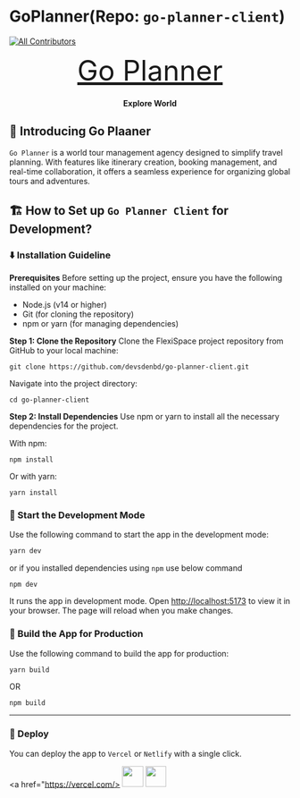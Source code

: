 # GoPlanner(Repo: `go-planner-client`)

<!-- ALL-CONTRIBUTORS-BADGE:START - Do not remove or modify this section -->
[![All Contributors](https://img.shields.io/badge/all_contributors-5-orange.svg?style=flat-square)](#contributors-)
<!-- ALL-CONTRIBUTORS-BADGE:END -->

<p align="center">
  <a href="https://go-planner.netlify.app" target="_blank" style="font-size:50px">Go Planner</a>
</p>

<h4 align="center">Explore World</h4>



## 👋 Introducing Go Plaaner

<!--
<p align="center">
  <img src="src/images/og-image.png" alt="name"/>
</p>
-->

`Go Planner` is a world tour management agency designed to simplify travel planning. With features like itinerary creation, booking management, and real-time collaboration, it offers a seamless experience for organizing global tours and adventures.

## 🏗️ How to Set up `Go Planner Client` for Development?

### ⬇️ Installation Guideline

**Prerequisites**
Before setting up the project, ensure you have the following installed on your machine:

- Node.js (v14 or higher)
- Git (for cloning the repository)
- npm or yarn (for managing dependencies)

**Step 1: Clone the Repository**
Clone the FlexiSpace project repository from GitHub to your local machine:

```base
git clone https://github.com/devsdenbd/go-planner-client.git
```

Navigate into the project directory:

```base
cd go-planner-client
```

**Step 2: Install Dependencies**
Use npm or yarn to install all the necessary dependencies for the project.

With npm:

```base
npm install
```

Or with yarn:

```base
yarn install
```

### 🦄 Start the Development Mode

Use the following command to start the app in the development mode:

```bash
yarn dev
```
or if you installed dependencies using ``npm`` use below command

```
npm dev
```

It runs the app in development mode. Open [http://localhost:5173](http://localhost:5173) to view it in your browser.
The page will reload when you make changes.


### 🧱 Build the App for Production

Use the following command to build the app for production:

```bash
yarn build
```
OR
```
npm build
```
--------------------------------------------------------------


### 🚀 Deploy

You can deploy the app to `Vercel` or `Netlify` with a single click.

<a href="https://vercel.com/>
<img src="https://vercel.com/button" height="37.5px" />
</a>
<a href="https://app.netlify.com/">
<img src="https://www.netlify.com/img/deploy/button.svg" height="37.5px" />
</a>

<!-- ALL-CONTRIBUTORS-LIST:START - Do not remove or modify this section -->
<!-- prettier-ignore-start -->
<!-- markdownlint-disable -->

<!--
<table>
  <tbody>
    <tr>
      <td align="center" valign="top" width="14.28%"><a href="https://tapasadhikary.com"><img src="https://avatars.githubusercontent.com/u/3633137?v=4?s=100" width="100px;" alt="Tapas Adhikary"/><br /><sub><b>Tapas Adhikary</b></sub></a><br /><a href="https://github.com/reactplay/react-play/commits?author=atapas" title="Code">💻</a></td>
      <td align="center" valign="top" width="14.28%"><a href="https://github.com/nirmalkc"><img src="https://avatars.githubusercontent.com/u/6359059?v=4?s=100" width="100px;" alt="Nirmal Kumar"/><br /><sub><b>Nirmal Kumar</b></sub></a><br /><a href="https://github.com/reactplay/react-play/commits?author=nirmalkc" title="Code">💻</a></td>
      <td align="center" valign="top" width="14.28%"><a href="https://murtuzaali-surti.me"><img src="https://avatars.githubusercontent.com/u/68743212?v=4?s=100" width="100px;" alt="Murtuzaali Surti"/><br /><sub><b>Murtuzaali Surti</b></sub></a><br /><a href="https://github.com/reactplay/react-play/commits?author=murtuzaalisurti" title="Code">💻</a></td>
      <td align="center" valign="top" width="14.28%"><a href="https://github.com/abhishek-gogroup"><img src="https://avatars.githubusercontent.com/u/87639443?v=4?s=100" width="100px;" alt="Abhishek Khatri"/><br /><sub><b>Abhishek Khatri</b></sub></a><br /><a href="https://github.com/reactplay/react-play/commits?author=abhishek-gogroup" title="Code">💻</a></td>
      <td align="center" valign="top" width="14.28%"><a href="https://abhishek-90.github.io/My-Portfolio/"><img src="https://avatars.githubusercontent.com/u/43419831?v=4?s=100" width="100px;" alt="Abhishek Holani"/><br /><sub><b>Abhishek Holani</b></sub></a><br /><a href="https://github.com/reactplay/react-play/commits?author=Abhishek-90" title="Code">💻</a></td>
      <td align="center" valign="top" width="14.28%"><a href="http://hasnainmakada-99.github.io"><img src="https://avatars.githubusercontent.com/u/82728823?v=4?s=100" width="100px;" alt="Hasnain Makada"/><br /><sub><b>Hasnain Makada</b></sub></a><br /><a href="https://github.com/reactplay/react-play/commits?author=hasnainmakada-99" title="Code">💻</a></td>
      <td align="center" valign="top" width="14.28%"><a href="https://twitter.com/shrilakshmihg"><img src="https://avatars.githubusercontent.com/u/29778698?v=4?s=100" width="100px;" alt="Shrilakshmi Shastry"/><br /><sub><b>Shrilakshmi Shastry</b></sub></a><br /><a href="https://github.com/reactplay/react-play/commits?author=shrilakshmishastry" title="Code">💻</a></td>
    </tr>
  </tbody>
</table>
-->
<!-- markdownlint-restore -->
<!-- prettier-ignore-end -->

<!-- ALL-CONTRIBUTORS-LIST:END -->
<!--
This project follows the [all-contributors](https://github.com/all-contributors/all-contributors) specification. Contributions of any kind are welcome!


